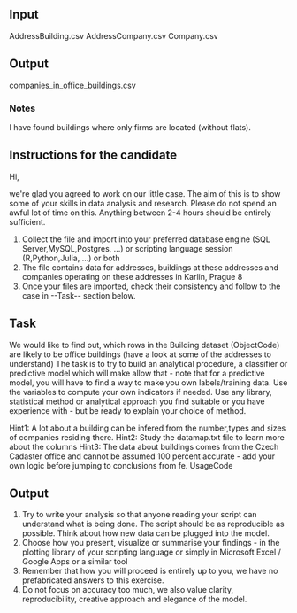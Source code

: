## Input 
AddressBuilding.csv 
AddressCompany.csv
Company.csv

## Output
companies_in_office_buildings.csv

### Notes
I have found buildings where only firms are located (without flats). 

## Instructions for the candidate

Hi,

we're glad you agreed to work on our little case. The aim of this is to show some of your skills in data analysis and research. Please do not spend an awful lot of time on this.
Anything between 2-4 hours should be entirely sufficient.

1. Collect the file and import into your preferred database engine (SQL Server,MySQL,Postgres, ...) or scripting language session (R,Python,Julia, ...) or both
2. The file contains data for addresses, buildings at these addresses and companies operating on these addresses in Karlin, Prague 8
3. Once your files are imported, check their consistency and follow to the case in --Task-- section below.


## Task

We would like to find out, which rows in the Building dataset (ObjectCode) are likely to be office buildings (have a look at some of the addresses to understand)
The task is to try to build an analytical procedure, a classifier or predictive model which will make allow that - note that for a predictive model, you will have to find a way to make you own labels/training data.
Use the variables to compute your own indicators if needed. Use any library, statistical method or analytical approach you find suitable or you have experience with - but be ready to explain your choice of method.

Hint1: A lot about a building can be infered from the number,types and sizes of companies residing there.
Hint2: Study the datamap.txt file to learn more about the columns
Hint3: The data about buildings comes from the Czech Cadaster office and cannot be assumed 100 percent accurate - add your own logic before jumping to conclusions from fe. UsageCode

## Output

1. Try to write your analysis so that anyone reading your script can understand what is being done. The script should be as reproducible as possible. Think about how new data can be plugged into the model.
2. Choose how you present, visualize or summarise your findings - in the plotting library of your scripting language or simply in Microsoft Excel / Google Apps or a similar tool
3. Remember that how you will proceed is entirely up to you, we have no prefabricated answers to this exercise. 
4. Do not focus on accuracy too much, we also value clarity, reproducibility, creative approach and elegance of the model.

